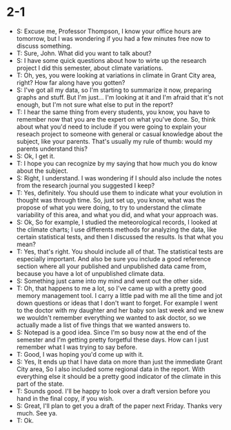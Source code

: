 # 2-1
+ S: Excuse me, Professor Thompson, I know your office hours are tomorrow, but I was wondering if you had a few minutes free now to discuss something.
+ T: Sure, John. What did you want to talk about?
+ S: I have some quick questions about how to wirte up the research project I did this semester, about climate variations.
+ T: Oh, yes, you were looking at variations in climate in Grant City area, right? How far along have you gotten?
+ S: I've got all my data, so I'm starting to summarize it now, preparing graphs and stuff. But I'm just... I'm looking at it and I'm afraid that it's not enough, but I'm not sure what else to put in the report?
+ T: I hear the same thing from every students, you know, you have to remember now that you are the expert on what you've done. So, think about what you'd need to include if you were going to explain your reseach project to someone with general or casual knowledge about the subject, like your parents. That's usually my rule of thumb: would my parents understand this?
+ S: Ok, I get it.
+ T: I hope you can recognize by my saying that how much you do know about the subject.
+ S: Right, I understand. I was wondering if I should also include the notes from the research journal you suggested I keep?
+ T: Yes, definitely. You should use them to indicate what your evolution in thought was through time. So, just set up, you know, what was the propose of what you were doing, to try to understand the climate variability of this area, and what you did, and what your approach was.
+ S: Ok, So for example, I studied the meteorological records, I looked at the climate charts; I use differents methods for analyzing the data, like certain statistical tests, and then I discussed the results. Is that what you mean? 
+ T: Yes, that's right. You should include all of that. The statistical tests are especially important. And also be sure you include a good reference section where all your published and unpublished data came from, because you have a lot of unpublished climate data.
+ S: Something just came into my mind and went out the other side.
+ T: Oh, that happens to me a lot, so I've came up with a pretty good memory management tool. I carry a little pad with me all the time and jot down questions or ideas that I don't want to forget. For example I went to the doctor with my daughter and her baby son last week and we knew we wouldn't remember everything we wanted to ask doctor, so we actually made a list of five things that we wanted answers to.
+ S: Notepad is a good idea. Since I'm so busy now at the end of the semester and I'm getting pretty forgetful these days. How can I just remember what I was trying to say before.
+ T: Good, I was hoping you'd come up with it.
+ S: Yes, It ends up that I have data on more than just the immediate Grant City area, So I also included some regional data in the report. With everything else it should be a pretty good indicator of the climate in this part of the state.
+ T: Sounds good. I'll be happy to look over a draft version before you hand in the final copy, if you wish.
+ S: Great, I'll plan to get you a draft of the paper next Friday. Thanks very much. See ya.
+ T: Ok.